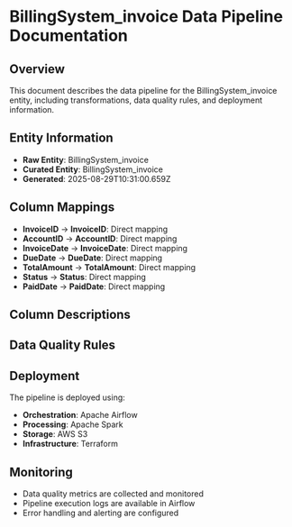 # BillingSystem_invoice Data Pipeline Documentation

## Overview
This document describes the data pipeline for the BillingSystem_invoice entity, including transformations, data quality rules, and deployment information.

## Entity Information
- **Raw Entity**: BillingSystem_invoice
- **Curated Entity**: BillingSystem_invoice
- **Generated**: 2025-08-29T10:31:00.659Z

## Column Mappings
- **InvoiceID** → **InvoiceID**: Direct mapping
- **AccountID** → **AccountID**: Direct mapping
- **InvoiceDate** → **InvoiceDate**: Direct mapping
- **DueDate** → **DueDate**: Direct mapping
- **TotalAmount** → **TotalAmount**: Direct mapping
- **Status** → **Status**: Direct mapping
- **PaidDate** → **PaidDate**: Direct mapping

## Column Descriptions


## Data Quality Rules


## Deployment
The pipeline is deployed using:
- **Orchestration**: Apache Airflow
- **Processing**: Apache Spark
- **Storage**: AWS S3
- **Infrastructure**: Terraform

## Monitoring
- Data quality metrics are collected and monitored
- Pipeline execution logs are available in Airflow
- Error handling and alerting are configured
